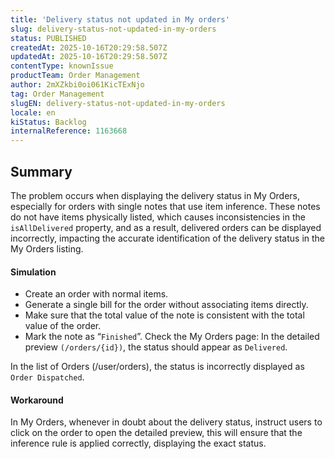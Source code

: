 ```yaml
---
title: 'Delivery status not updated in My orders'
slug: delivery-status-not-updated-in-my-orders
status: PUBLISHED
createdAt: 2025-10-16T20:29:58.507Z
updatedAt: 2025-10-16T20:29:58.507Z
contentType: knownIssue
productTeam: Order Management
author: 2mXZkbi0oi061KicTExNjo
tag: Order Management
slugEN: delivery-status-not-updated-in-my-orders
locale: en
kiStatus: Backlog
internalReference: 1163668
---
```


## Summary


The problem occurs when displaying the delivery status in My Orders, especially for orders with single notes that use item inference.
These notes do not have items physically listed, which causes inconsistencies in the `isAllDelivered` property, and as a result, delivered orders can be displayed incorrectly, impacting the accurate identification of the delivery status in the My Orders listing.


#### Simulation



- Create an order with normal items.
- Generate a single bill for the order without associating items directly.
- Make sure that the total value of the note is consistent with the total value of the order.
- Mark the note as “`Finished`”.
Check the My Orders page: In the detailed preview `(/orders/{id})`, the status should appear as `Delivered`.

In the list of Orders (/user/orders), the status is incorrectly displayed as `Order Dispatched`.


#### Workaround


In My Orders, whenever in doubt about the delivery status, instruct users to click on the order to open the detailed preview, this will ensure that the inference rule is applied correctly, displaying the exact status.




